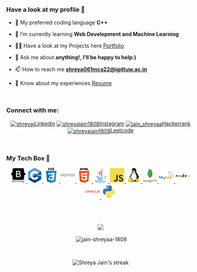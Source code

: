 ### Have a look at my profile 🤩

- 📄 My preferred coding language **C++**

- 🌱 I’m currently learning **Web Development and Machine Learning**

- 👨‍💻 Have a look at my Projects here [Portfolio](https://8hhmg92daiqoi2zynoz36g.on.drv.tw/www.kickstarter__blog/Home.html)

- 💬 Ask me about **anything!, I'll be happy to help:)**

- 📫 How to reach me **shreya061mca22@igdtuw.ac.in**

- 📄 Know about my experiences [Resume](https://drive.google.com/file/d/1yqRdMd0Ie2f7t5nzE7-47qXwO0vbBVux/view?usp=sharing)

<br>
<h3 align="left">Connect with me:</h3>
<p align="center">
<a href="https://linkedin.com/in/-shreya-jain-" target="blank"><img align="center" src="https://raw.githubusercontent.com/rahuldkjain/github-profile-readme-generator/master/src/images/icons/Social/linked-in-alt.svg" alt="shreyaj" height="30" width="40"" />Linkedin</a>
<a href="https://instagram.com/shreyajain1808" target="blank"><img align="center" src="https://raw.githubusercontent.com/rahuldkjain/github-profile-readme-generator/master/src/images/icons/Social/instagram.svg" alt="shreyajain1808" height="30" width="40" />Instagram</a>
<a href="https://www.hackerrank.com/jain_shreyaa" target="blank"><img align="center" src="https://raw.githubusercontent.com/rahuldkjain/github-profile-readme-generator/master/src/images/icons/Social/hackerrank.svg" alt="jain_shreyaa" height="30" width="40" />Hackerrank</a>
<a href="https://www.leetcode.com/shreyajain1808" target="blank"><img align="center" src="https://raw.githubusercontent.com/rahuldkjain/github-profile-readme-generator/master/src/images/icons/Social/leet-code.svg" alt="shreyajain1808" height="30" width="40" />Leetcode</a>
</p>
<br>
<h3 align="left">My Tech Box 🧰</h3>
<p align="center"> <a href="https://getbootstrap.com" target="_blank" rel="noreferrer"> <img src="https://raw.githubusercontent.com/devicons/devicon/master/icons/bootstrap/bootstrap-plain-wordmark.svg" alt="bootstrap" width="40" height="40"/> </a> <a href="https://www.w3schools.com/cpp/" target="_blank" rel="noreferrer"> <img src="https://raw.githubusercontent.com/devicons/devicon/master/icons/cplusplus/cplusplus-original.svg" alt="cplusplus" width="40" height="40"/> </a> <a href="https://www.w3schools.com/css/" target="_blank" rel="noreferrer"> <img src="https://raw.githubusercontent.com/devicons/devicon/master/icons/css3/css3-original-wordmark.svg" alt="css3" width="40" height="40"/> </a> <a href="https://expressjs.com" target="_blank" rel="noreferrer"> <img src="https://raw.githubusercontent.com/devicons/devicon/master/icons/express/express-original-wordmark.svg" alt="express" width="40" height="40"/> </a> <a href="https://www.w3.org/html/" target="_blank" rel="noreferrer"> <img src="https://raw.githubusercontent.com/devicons/devicon/master/icons/html5/html5-original-wordmark.svg" alt="html5" width="40" height="40"/> </a> <a href="https://www.java.com" target="_blank" rel="noreferrer"> <img src="https://raw.githubusercontent.com/devicons/devicon/master/icons/java/java-original.svg" alt="java" width="40" height="40"/> </a> <a href="https://developer.mozilla.org/en-US/docs/Web/JavaScript" target="_blank" rel="noreferrer"> <img src="https://raw.githubusercontent.com/devicons/devicon/master/icons/javascript/javascript-original.svg" alt="javascript" width="40" height="40"/> </a> <a href="https://www.linux.org/" target="_blank" rel="noreferrer"> <img src="https://raw.githubusercontent.com/devicons/devicon/master/icons/linux/linux-original.svg" alt="linux" width="40" height="40"/> </a> <a href="https://www.mongodb.com/" target="_blank" rel="noreferrer"> <img src="https://raw.githubusercontent.com/devicons/devicon/master/icons/mongodb/mongodb-original-wordmark.svg" alt="mongodb" width="40" height="40"/> </a> <a href="https://www.mysql.com/" target="_blank" rel="noreferrer"> <img src="https://raw.githubusercontent.com/devicons/devicon/master/icons/mysql/mysql-original-wordmark.svg" alt="mysql" width="40" height="40"/> </a> <a href="https://nodejs.org" target="_blank" rel="noreferrer"> <img src="https://raw.githubusercontent.com/devicons/devicon/master/icons/nodejs/nodejs-original-wordmark.svg" alt="nodejs" width="40" height="40"/> </a> <a href="https://www.oracle.com/" target="_blank" rel="noreferrer"> <img src="https://raw.githubusercontent.com/devicons/devicon/master/icons/oracle/oracle-original.svg" alt="oracle" width="40" height="40"/> </a> <a href="https://www.python.org" target="_blank" rel="noreferrer"> <img src="https://raw.githubusercontent.com/devicons/devicon/master/icons/python/python-original.svg" alt="python" width="40" height="40"/> </a> </p>
<br><br>
<p align="center"><img align="center" width="500" src="https://github-readme-stats-git-masterrstaa-rickstaa.vercel.app/api/top-langs?username=jain-shreyaa-1808&show_icons=true&locale=en&layout=compact" /></p>

<p align="center">&nbsp;<img align="center" src="https://github-readme-stats-git-masterrstaa-rickstaa.vercel.app/api?username=jain-shreyaa-1808&&show_icons=true" alt="jain-shreyaa-1808" /></p>
<br>
<p align="center">
 <img title="🔥 Get streak stats for your profile at git.io/streak-stats" alt="Shreya Jain's streak" src="https://github-readme-streak-stats.herokuapp.com/?user=jain-shreyaa-1808&theme=black-ice&hide_border=true&stroke=0000&background=060A0CD0"/>
</p>
<br>                                                                                                                                                                
<!-- ![snake gif](https://github.com/AartiKushwaha/AartiKushwaha/blob/output/github-contribution-grid-snake.svg) -->
